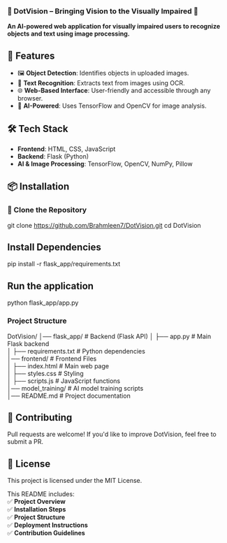 ### 🌟 DotVision – Bringing Vision to the Visually Impaired 🌟
**An AI-powered web application for visually impaired users to recognize objects and text using image processing.**  

## 🚀 Features  
- 🖼️ **Object Detection**: Identifies objects in uploaded images.  
- 🔡 **Text Recognition**: Extracts text from images using OCR.  
- 🌐 **Web-Based Interface**: User-friendly and accessible through any browser.  
- 🤖 **AI-Powered**: Uses TensorFlow and OpenCV for image analysis.  

## 🛠️ Tech Stack  
- **Frontend**: HTML, CSS, JavaScript  
- **Backend**: Flask (Python)  
- **AI & Image Processing**: TensorFlow, OpenCV, NumPy, Pillow  

## 📦 Installation  
### 🔹 Clone the Repository  

git clone https://github.com/Brahmleen7/DotVision.git
cd DotVision 

## Install Dependencies

pip install -r flask_app/requirements.txt 

## Run the application

python flask_app/app.py

### Project Structure
DotVision/
│── flask_app/            # Backend (Flask API)
│   ├── app.py            # Main Flask backend  
│   ├── requirements.txt  # Python dependencies  
│── frontend/             # Frontend Files  
│   ├── index.html        # Main web page  
│   ├── styles.css        # Styling  
│   ├── scripts.js        # JavaScript functions  
│── model_training/       # AI model training scripts  
│── README.md             # Project documentation  

## 🤝 Contributing
Pull requests are welcome! If you'd like to improve DotVision, feel free to submit a PR.

## 📜 License
This project is licensed under the MIT License.

This README includes:  
✅ **Project Overview**  
✅ **Installation Steps**  
✅ **Project Structure**  
✅ **Deployment Instructions**  
✅ **Contribution Guidelines**  


